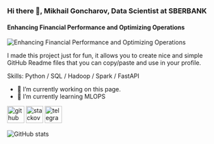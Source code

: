 ### Hi there 👋, Mikhail Goncharov, Data Scientist at SBERBANK
#### Enhancing Financial Performance and Optimizing Operations
![Enhancing Financial Performance and Optimizing Operations](https://arturssmirnovs.github.io/github-profile-readme-generator/images/banner.png)

I made this project just for fun, it allows you to create nice and simple GitHub Readme files that you can copy/paste and use in your profile.

Skills: Python / SQL / Hadoop / Spark / FastAPI

- 🔭 I’m currently working on this page. 
- 🌱 I’m currently learning MLOPS 


[<img src='https://cdn.jsdelivr.net/npm/simple-icons@3.0.1/icons/github.svg' alt='github' height='40'>](https://github.com/MikhailPotter)  [<img src='https://cdn.jsdelivr.net/npm/simple-icons@3.0.1/icons/stackoverflow.svg' alt='stackoverflow' height='40'>](https://stackoverflow.com/users/23029075)  [<img src='https://cdn.jsdelivr.net/npm/simple-icons@3.0.1/icons/telegram.svg' alt='telegram' height='40'>](@calc_of_mind)  

![GitHub stats](https://github-readme-stats.vercel.app/api?username=MikhailPotter&show_icons=true)  


